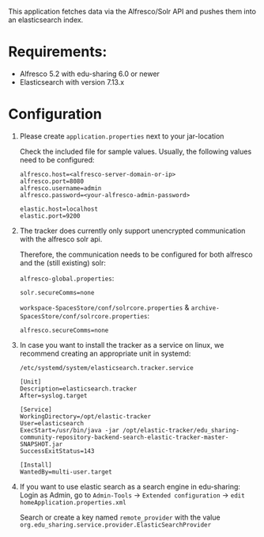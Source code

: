 This application fetches data via the Alfresco/Solr API and pushes them into an elasticsearch index.

# Requirements:
   - Alfresco 5.2 with edu-sharing 6.0 or newer
   - Elasticsearch with version 7.13.x

# Configuration

1. 
   Please create `application.properties` next to your jar-location
   
   Check the included file for sample values. Usually, the following values need to be configured:
    ```
    alfresco.host=<alfresco-server-domain-or-ip>
    alfresco.port=8080
    alfresco.username=admin
    alfresco.password=<your-alfresco-admin-password>
    
    elastic.host=localhost
    elastic.port=9200
    ```
2. The tracker does currently only support unencrypted communication with the alfresco solr api.
   
   Therefore, the communication needs to be configured for both alfresco and the (still existing) solr:
   
    `alfresco-global.properties`:
   
       solr.secureComms=none
    
    `workspace-SpacesStore/conf/solrcore.properties` & `archive-SpacesStore/conf/solrcore.properties`:
   
       alfresco.secureComms=none

3. In case you want to install the tracker as a service on linux, we recommend creating an appropriate unit in systemd:
   
   `/etc/systemd/system/elasticsearch.tracker.service`

    ```
    [Unit]
    Description=elasticsearch.tracker
    After=syslog.target
    
    [Service]
    WorkingDirectory=/opt/elastic-tracker
    User=elasticsearch
    ExecStart=/usr/bin/java -jar /opt/elastic-tracker/edu_sharing-community-repository-backend-search-elastic-tracker-master-SNAPSHOT.jar
    SuccessExitStatus=143
    
    [Install]
    WantedBy=multi-user.target
   ```
   
4. If you want to use elastic search as a search engine in edu-sharing:
   Login as Admin, go to `Admin-Tools` -> `Extended configuration` -> `edit homeApplication.properties.xml`
   
   Search or create a key named `remote_provider` with the value `org.edu_sharing.service.provider.ElasticSearchProvider`